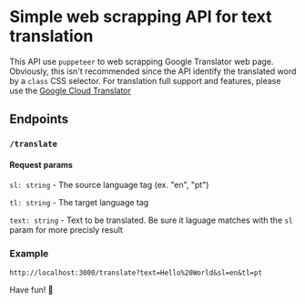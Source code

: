 # Simple web scrapping API for text translation

This API use `puppeteer` to web scrapping Google Translator web page. Obviously, this isn't recommended since the API identify the translated word by a `class` CSS selector. 
For translation full support and features, please use the [Google Cloud Translator](https://cloud.google.com/translate?utm_source=google&utm_medium=cpc&utm_campaign=latam-BR-all-pt-dr-SKWS-all-all-trial-p-dr-1605194-LUAC0014876&utm_content=text-ad-none-any-DEV_c-CRE_547331812702-ADGP_Hybrid%20%7C%20SKWS%20-%20PHR%20%7C%20Txt%20~%20AI%20&%20ML_Translation-KWID_43700066537017380-kwd-528115004378&utm_term=KW_cloud%20translation-ST_Cloud%20Translation&gclid=CjwKCAjw6vyiBhB_EiwAQJRoponJUmorJHO7hZlafXsJ5mhN2SLz3iZbkajYtf6c3zp1qGppPhIs6BoCAZoQAvD_BwE&gclsrc=aw.ds&hl=pt-br)

## Endpoints

### `/translate`
#### Request params
`sl: string` - The source language tag (ex. "en", "pt")

`tl: string` - The target language tag

`text: string` - Text to be translated. Be sure it laguage matches with the `sl` param for more precisly result

### Example
`http://localhost:3000/translate?text=Hello%20World&sl=en&tl=pt`

Have fun! :rocket:
